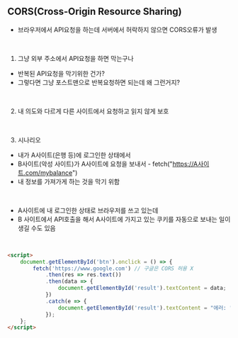 ## CORS(Cross-Origin Resource Sharing)
- 브라우저에서 API요청을 하는데 서버에서 허락하지 않으면 CORS오류가 발생

<br>

1. 그냥 외부 주소에서 API요청을 하면 막는구나
- 반복된 API요청을 막기위한 건가?
- 그렇다면 그냥 포스트맨으로 반복요청하면 되는데 왜 그런거지?

<br>

2. 내 의도와 다르게 다른 사이트에서 요청하고 읽지 않게 보호

<br>

3. 시나리오
- 내가 A사이트(은행 등)에 로그인한 상태에서
- B사이트(악성 사이트)가 A사이트에 요청을 보내서 - fetch("https://A사이트.com/mybalance")
- 내 정보를 가져가게 하는 것을 막기 위함

<br>

- A사이트에 내 로그인한 상태로 브라우저를 쓰고 있는데
- B 사이트에서 API호출을 해서 A사이트에 가지고 있는 쿠키를 자동으로 보내는 일이 생길 수도 있음

<br>

```html
<script>
    document.getElementById('btn').onclick = () => {
        fetch('https://www.google.com') // 구글은 CORS 허용 X
            .then(res => res.text())
            .then(data => {
                document.getElementById('result').textContent = data;
            })
            .catch(e => {
                document.getElementById('result').textContent = "에러: " + e;
            });
    };
</script>
```